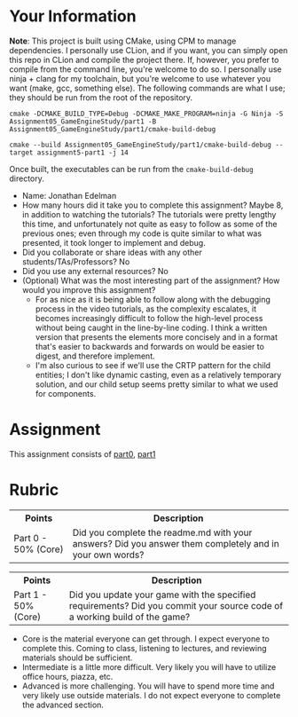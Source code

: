 # Your Information

**Note**: This project is built using CMake, using CPM to manage dependencies. I personally use CLion, and if you 
want, you can simply open this repo in CLion and compile the project there. If, however, you prefer to compile from 
the command line, you're welcome to do so. I personally use ninja + clang for my toolchain, but you're welcome to 
use whatever you want (make, gcc, something else). The following commands are what I use; they should be run from 
the root of the repository.

`cmake -DCMAKE_BUILD_TYPE=Debug -DCMAKE_MAKE_PROGRAM=ninja -G Ninja -S Assignment05_GameEngineStudy/part1 -B 
Assignment05_GameEngineStudy/part1/cmake-build-debug`

`cmake --build Assignment05_GameEngineStudy/part1/cmake-build-debug --target assignment5-part1 -j 14`

Once built, the executables can be run from the `cmake-build-debug` directory.

* Name: Jonathan Edelman
* How many hours did it take you to complete this assignment? Maybe 8, in addition to watching the tutorials? The 
  tutorials were pretty lengthy this time, and unfortunately not quite as easy to follow as some of the previous 
  ones; even through my code is quite similar to what was presented, it took longer to implement and debug.
* Did you collaborate or share ideas with any other students/TAs/Professors? No
* Did you use any external resources? No
* (Optional) What was the most interesting part of the assignment? How would you improve this assignment?
  * For as nice as it is being able to follow along with the debugging process in the video tutorials, as the 
    complexity escalates, it becomes increasingly difficult to follow the high-level process without being caught in 
    the line-by-line coding. I think a written version that presents the elements more concisely and in a format 
    that's easier to backwards and forwards on would be easier to digest, and therefore implement.
  * I'm also curious to see if we'll use the CRTP pattern for the child entities; I don't like dynamic casting, even 
    as a relatively temporary solution, and our child setup seems pretty similar to what we used for components.

# Assignment

This assignment consists of [part0](./part0), [part1](./part1) 

# Rubric


<table>
  <tbody>
    <tr>
      <th>Points</th>
      <th align="center">Description</th>
    </tr>
    <tr>
      <td>Part 0 - 50% (Core)</td>
      <td align="left">Did you complete the readme.md with your answers? Did you answer them completely and in your own words?</td>
    </tr>
  </tbody>
</table>

<table>
  <tbody>
    <tr>
      <th>Points</th>
      <th align="center">Description</th>
    </tr>
    <tr>
      <td>Part 1 - 50% (Core)</td>
      <td align="left">Did you update your game with the specified requirements? Did you commit your source code of a working build of the game?</td>
    </tr>
  </tbody>
</table>

* Core is the material everyone can get through. I expect everyone to complete this. Coming to class, listening to lectures, and reviewing materials should be sufficient.
* Intermediate is a little more difficult. Very likely you will have to utilize office hours, piazza, etc.
* Advanced is more challenging. You will have to spend more time and very likely use outside materials. I do not expect everyone to complete the advanced section.

